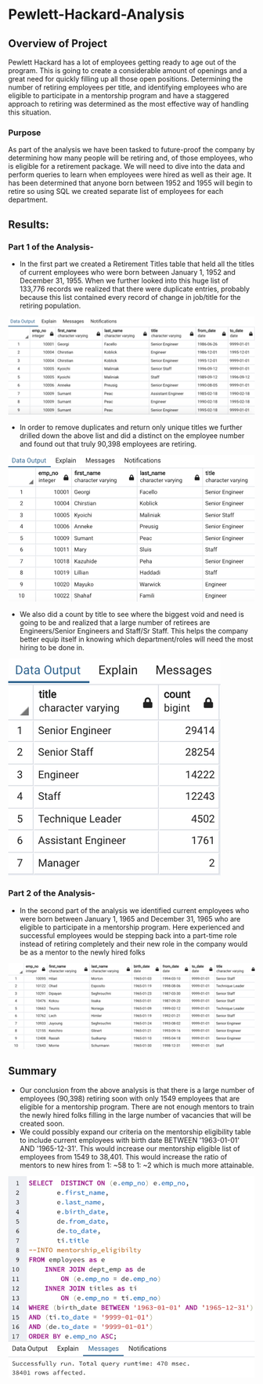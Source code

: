 # Pewlett-Hackard-Analysis

## Overview of Project
Pewlett Hackard has a lot of employees getting ready to age out of the program. This is going to create a considerable amount of openings and a great need for quickly filling up all those open positions. Determining the number of retiring employees per title, and identifying employees who are eligible to participate in a mentorship program and have a staggered approach to retiring was determined as the most effective way of handling this situation. 

### Purpose
As part of the analysis we have been tasked to future-proof the company by determining how many people will be retiring and, of those employees, who is eligible for a retirement package.
We will need to dive into the data and perform queries to learn when employees were hired as well as their age. It has been determined that anyone born between 1952 and 1955 will begin to retire so using SQL we created separate list of employees for each department.

## Results: 

### Part 1 of the Analysis-
- In the first part we created a Retirement Titles table that held all the titles of current employees who were born between January 1, 1952 and December 31, 1955. When we further looked into this huge list of 133,776 records we realized that there were duplicate entries, probably because this list contained every record of change in job/title for the retiring population.

<p align="left">
  <img src="/Images/retirement_titles.png">
  </p>

- In order to remove duplicates and return only unique titles we further drilled down the above list and did a distinct on the employee number and found out that truly 90,398 employees are retiring.

<p align="left">
  <img src="/Images/unique_titles.png">
  </p>

- We also did a count by title to see where the biggest void and need is going to be and realized that a large number of retirees are Engineers/Senior Engineers and Staff/Sr Staff. This helps the company better equip itself in knowing which department/roles will need the most hiring to be done in. 

<p align="left">
  <img src="/Images/retiring_titles.png">
  </p>

### Part 2 of the Analysis-

- In the second part of the analysis we identified current employees who were born between January 1, 1965 and December 31, 1965 who are eligible to participate in a mentorship program. Here experienced and successful employees would be stepping back into a part-time role instead of retiring completely and their new role in the company would be as a mentor to the newly hired folks

<p align="left">
  <img src="/Images/mentorship_eligibilty.png">
  </p>

## Summary
- Our conclusion from the above analysis is that there is a large number of employees (90,398) retiring soon with only 1549 employees that are eligible for a mentorship program. There are not enough mentors to train the newly hired folks filling in the large number of vacancies that will be created soon. 
- We could possibly expand our criteria on the mentorship eligibility table to include current employees with birth date BETWEEN '1963-01-01' AND '1965-12-31'. This would increase our mentorship eligible list of employees from 1549 to 38,401. This would increase the ratio of mentors to new hires from 1: ~58 to 1: ~2  which is much more attainable. 

<p align="left">
  <img src="/Images/mentorship_eligibilty_2.png">
  </p>
